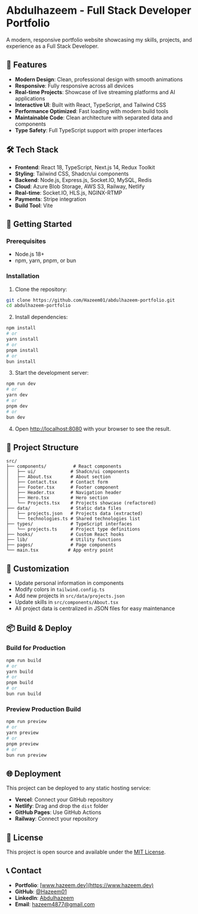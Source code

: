 # Abdulhazeem - Full Stack Developer Portfolio

A modern, responsive portfolio website showcasing my skills, projects, and experience as a Full Stack Developer.

## 🚀 Features

- **Modern Design**: Clean, professional design with smooth animations
- **Responsive**: Fully responsive across all devices
- **Real-time Projects**: Showcase of live streaming platforms and AI applications
- **Interactive UI**: Built with React, TypeScript, and Tailwind CSS
- **Performance Optimized**: Fast loading with modern build tools
- **Maintainable Code**: Clean architecture with separated data and components
- **Type Safety**: Full TypeScript support with proper interfaces

## 🛠️ Tech Stack

- **Frontend**: React 18, TypeScript, Next.js 14, Redux Toolkit
- **Styling**: Tailwind CSS, Shadcn/ui components
- **Backend**: Node.js, Express.js, Socket.IO, MySQL, Redis
- **Cloud**: Azure Blob Storage, AWS S3, Railway, Netlify
- **Real-time**: Socket.IO, HLS.js, NGINX-RTMP
- **Payments**: Stripe integration
- **Build Tool**: Vite

## 🚀 Getting Started

### Prerequisites

- Node.js 18+ 
- npm, yarn, pnpm, or bun

### Installation

1. Clone the repository:
```bash
git clone https://github.com/Hazeem01/abdulhazeem-portfolio.git
cd abdulhazeem-portfolio
```

2. Install dependencies:
```bash
npm install
# or
yarn install
# or
pnpm install
# or
bun install
```

3. Start the development server:
```bash
npm run dev
# or
yarn dev
# or
pnpm dev
# or
bun dev
```

4. Open [http://localhost:8080](http://localhost:8080) with your browser to see the result.

## 📁 Project Structure

```
src/
├── components/          # React components
│   ├── ui/             # Shadcn/ui components
│   ├── About.tsx       # About section
│   ├── Contact.tsx     # Contact form
│   ├── Footer.tsx      # Footer component
│   ├── Header.tsx      # Navigation header
│   ├── Hero.tsx        # Hero section
│   └── Projects.tsx    # Projects showcase (refactored)
├── data/               # Static data files
│   ├── projects.json   # Projects data (extracted)
│   └── technologies.ts # Shared technologies list
├── types/              # TypeScript interfaces
│   └── projects.ts     # Project type definitions
├── hooks/              # Custom React hooks
├── lib/                # Utility functions
├── pages/              # Page components
└── main.tsx           # App entry point
```

## 🎨 Customization

- Update personal information in components
- Modify colors in `tailwind.config.ts`
- Add new projects in `src/data/projects.json`
- Update skills in `src/components/About.tsx`
- All project data is centralized in JSON files for easy maintenance

## 📦 Build & Deploy

### Build for Production

```bash
npm run build
# or
yarn build
# or
pnpm build
# or
bun run build
```

### Preview Production Build

```bash
npm run preview
# or
yarn preview
# or
pnpm preview
# or
bun run preview
```

## 🌐 Deployment

This project can be deployed to any static hosting service:

- **Vercel**: Connect your GitHub repository
- **Netlify**: Drag and drop the `dist` folder
- **GitHub Pages**: Use GitHub Actions
- **Railway**: Connect your repository

## 📄 License

This project is open source and available under the [MIT License](LICENSE).

## 📞 Contact

- **Portfolio**: [www.hazeem.dev](https://www.hazeem.dev)
- **GitHub**: [@Hazeem01](https://github.com/Hazeem01)
- **LinkedIn**: [Abdulhazeem](https://www.linkedin.com/in/abdulhazeem-adenekan)
- **Email**: hazeem4877@gmail.com
